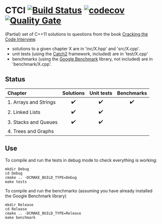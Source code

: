 # CTCI [![Build Status](https://travis-ci.org/lkeegan/CTCI.svg?branch=master)](https://travis-ci.org/lkeegan/CTCI) [![codecov](https://codecov.io/gh/lkeegan/CTCI/branch/master/graph/badge.svg)](https://codecov.io/gh/lkeegan/CTCI) [![Quality Gate](https://sonarcloud.io/api/project_badges/measure?project=lkeegan_CTCI&metric=alert_status)](https://sonarcloud.io/dashboard/index/lkeegan_CTCI)
(Partial) set of C++11 solutions to questions from the book [Cracking the Code Interview](http://www.crackingthecodinginterview.com/).

- solutions to a given chapter X are in 'inc/X.hpp' and 'src/X.cpp'.
- unit tests (using the [Catch2](https://github.com/catchorg/Catch2) framework, included) are in 'test/X.cpp'
- benchmarks (using the [Google Benchmark](https://github.com/google/benchmark) library, not included) are in 'benchmark/X.cpp'.

## Status
| Chapter               | Solutions          | Unit tests         | Benchmarks         |
| :-------------------- | :----------------: | :----------------: | :----------------: |
| 1. Arrays and Strings | :heavy_check_mark: | :heavy_check_mark: | :heavy_check_mark: |
| 2. Linked Lists       | :heavy_check_mark: | :heavy_check_mark: | |
| 3. Stacks and Queues  | :heavy_check_mark: | :heavy_check_mark: | |
| 4. Trees and Graphs   | | | |

## Use
To compile and run the tests in debug mode to check everything is working:
```
mkdir Debug
cd Debug
cmake .. -DCMAKE_BUILD_TYPE=Debug
make tests
```
To compile and run the benchmarks (assuming you have already installed the Google Benchmark library)
```
mkdir Release
cd Release
cmake .. -DCMAKE_BUILD_TYPE=Release
make benchmark
